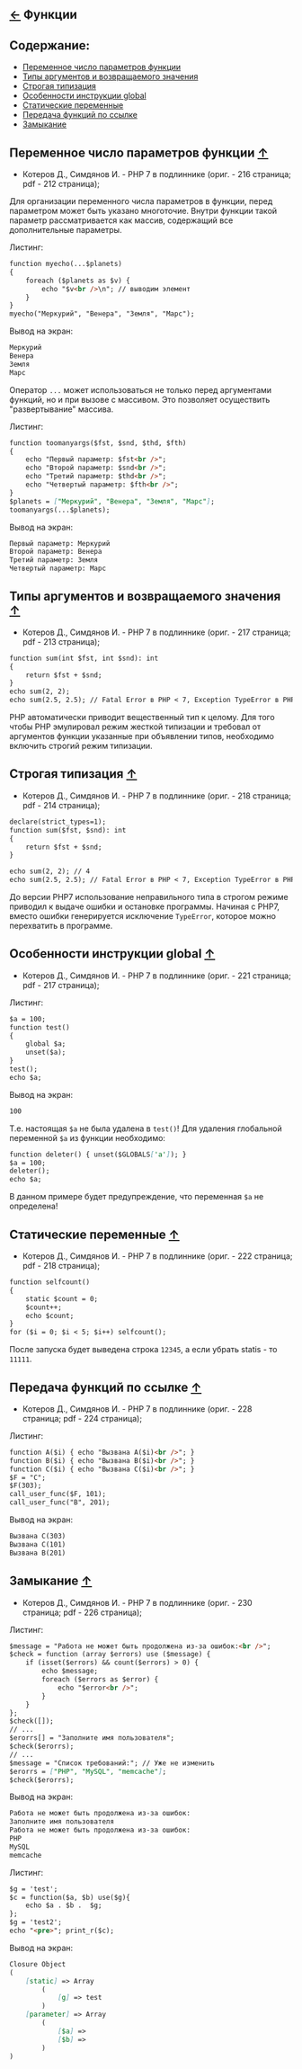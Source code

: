 [&larr;](readme.md "PHP") Функции
---------------------------------

## <a name="content"></a> Содержание:

- [Переменное число параметров функции](#functions-variable-number-of-function-parameters)
- [Типы аргументов и возвращаемого значения](#functions-types-of-arguments-and-return-value)
- [Строгая типизация](#functions-strong-typing)
- [Особенности инструкции global](#functions-features-of-the-global-instructionfunctions-features-of-the-global-instruction)
- [Статические переменные](#functions-static-variables)
- [Передача функций по ссылке](#functions-passing-functions-by-reference)
- [Замыкание](#functions-circuit)

## <a name="functions-variable-number-of-function-parameters"></a> Переменное число параметров функции [&uarr;](#content "Содержание")

- Котеров Д., Симдянов И. - PHP 7 в подлиннике (ориг. - 216 страница; pdf - 212 страница);

Для организации переменного числа параметров в функции, перед параметром может быть указано многоточие. Внутри функции такой параметр рассматривается как массив, содержащий все дополнительные параметры.

Листинг:

```markdown
function myecho(...$planets)
{
    foreach ($planets as $v) {
        echo "$v<br />\n"; // выводим элемент
    }
}
myecho("Меркурий", "Венера", "Земля", "Марс");
```

Вывод на экран:

```markdown
Меркурий
Венера
Земля
Марс
```

Оператор `...` может использоваться не только перед аргументами функций, но и при вызове с массивом. Это позволяет осуществить "развертывание" массива.

Листинг:

```markdown
function toomanyargs($fst, $snd, $thd, $fth)
{
    echo "Первый параметр: $fst<br />";
    echo "Второй параметр: $snd<br />";
    echo "Третий параметр: $thd<br />";
    echo "Четвертый параметр: $fth<br />";
}
$planets = ["Меркурий", "Венера", "Земля", "Марс"];
toomanyargs(...$planets);
```

Вывод на экран:

```markdown
Первый параметр: Меркурий
Второй параметр: Венера
Третий параметр: Земля
Четвертый параметр: Марс
```

## <a name="functions-types-of-arguments-and-return-value"></a> Типы аргументов и возвращаемого значения [&uarr;](#content "Содержание")

- Котеров Д., Симдянов И. - PHP 7 в подлиннике (ориг. - 217 страница; pdf - 213 страница);

```markdown
function sum(int $fst, int $snd): int
{
    return $fst + $snd;
}
echo sum(2, 2);
echo sum(2.5, 2.5); // Fatal Error в PHP < 7, Exception TypeError в PHP >=7
```

PHP автоматически приводит вещественный тип к целому. Для того чтобы PHP эмулировал режим жесткой типизации и требовал от аргументов функции указанные при объявлении типов, необходимо включить строгий режим типизации.

## <a name="functions-strong-typing"></a> Строгая типизация [&uarr;](#content "Содержание")

- Котеров Д., Симдянов И. - PHP 7 в подлиннике (ориг. - 218 страница; pdf - 214 страница);

```markdown
declare(strict_types=1);
function sum($fst, $snd): int
{
    return $fst + $snd;
}

echo sum(2, 2); // 4
echo sum(2.5, 2.5); // Fatal Error в PHP < 7, Exception TypeError в PHP >=7
```

До версии PHP7 использование неправильного типа в строгом режиме приводил к выдаче ошибки и остановке программы. Начиная с PHP7, вместо ошибки генерируется исключение `TypeError`, которое можно перехватить в программе.

## <a name="functions-features-of-the-global-instruction"></a> Особенности инструкции global [&uarr;](#content "Содержание")

- Котеров Д., Симдянов И. - PHP 7 в подлиннике (ориг. - 221 страница; pdf - 217 страница);

Листинг:

```markdown
$a = 100;
function test()
{ 
    global $a;
    unset($a);
}
test();
echo $a;
```

Вывод на экран:

```markdown
100
```

Т.е. настоящая `$a` не была удалена в `test()`! Для удаления глобальной переменной `$a` из функции необходимо:

```markdown
function deleter() { unset($GLOBALS['a']); }
$a = 100;
deleter();
echo $a;
```

В данном примере будет предупреждение, что переменная `$a` не определена!

## <a name="functions-static-variables"></a> Статические переменные [&uarr;](#content "Содержание")

- Котеров Д., Симдянов И. - PHP 7 в подлиннике (ориг. - 222 страница; pdf - 218 страница);

```markdown
function selfcount()
{
    static $count = 0;
    $count++;
    echo $count;
}
for ($i = 0; $i < 5; $i++) selfcount();
```

После запуска будет выведена строка `12345`, а если убрать statis - то `11111`.

## <a name="functions-passing-functions-by-reference"></a> Передача функций по ссылке [&uarr;](#content "Содержание")

- Котеров Д., Симдянов И. - PHP 7 в подлиннике (ориг. - 228 страница; pdf - 224 страница);

Листинг:

```markdown
function A($i) { echo "Вызвана A($i)<br />"; }
function B($i) { echo "Вызвана B($i)<br />"; }
function C($i) { echo "Вызвана C($i)<br />"; }
$F = "C";
$F(303);
call_user_func($F, 101);
call_user_func("B", 201);
```

Вывод на экран:

```markdown
Вызвана C(303)
Вызвана C(101)
Вызвана B(201)
```

## <a name="functions-circuit"></a> Замыкание [&uarr;](#content "Содержание")

- Котеров Д., Симдянов И. - PHP 7 в подлиннике (ориг. - 230 страница; pdf - 226 страница);

Листинг:

```markdown
$message = "Работа не может быть продолжена из-за ошибок:<br />";
$check = function (array $errors) use ($message) {
    if (isset($errors) && count($errors) > 0) {
        echo $message;
        foreach ($errors as $error) {
            echo "$error<br />";
        }
    }
};
$check([]);
// ...
$erorrs[] = "Заполните имя пользователя";
$check($erorrs);
// ...
$message = "Список требований:"; // Уже не изменить
$erorrs = ["PHP", "MySQL", "memcache"];
$check($erorrs);
```

Вывод на экран:

```markdown
Работа не может быть продолжена из-за ошибок:
Заполните имя пользователя
Работа не может быть продолжена из-за ошибок:
PHP
MySQL
memcache
```

Листинг:

```markdown
$g = 'test';
$c = function($a, $b) use($g){
    echo $a . $b .  $g;
};
$g = 'test2';
echo "<pre>"; print_r($c);
```

Вывод на экран:

```markdown
Closure Object
(
    [static] => Array
        (
            [g] => test
        )
    [parameter] => Array
        (
            [$a] => 
            [$b] => 
        )
)
```